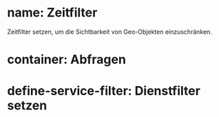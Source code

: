 ﻿# name: Zeitfilter

Zeitfilter setzen, um die Sichtbarkeit von Geo-Objekten einzuschränken.

# container: Abfragen

# define-service-filter: Dienstfilter setzen